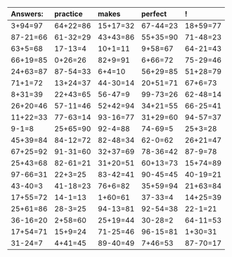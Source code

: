 | Answers: | practice | makes | perfect | ! |
| :--- | :--- | :--- | :--- | :--- |
| 3+94=97 | 64+22=86 | 15+17=32 | 67-44=23 | 18+59=77 | 
| 87-21=66 | 61-32=29 | 43+43=86 | 55+35=90 | 71-48=23 | 
| 63+5=68 | 17-13=4 | 10+1=11 | 9+58=67 | 64-21=43 | 
| 66+19=85 | 0+26=26 | 82+9=91 | 6+66=72 | 75-29=46 | 
| 24+63=87 | 87-54=33 | 6+4=10 | 56+29=85 | 51+28=79 | 
| 71+1=72 | 13+24=37 | 44-30=14 | 20+51=71 | 67+6=73 | 
| 8+31=39 | 22+43=65 | 56-47=9 | 99-73=26 | 62-48=14 | 
| 26+20=46 | 57-11=46 | 52+42=94 | 34+21=55 | 66-25=41 | 
| 11+22=33 | 77-63=14 | 93-16=77 | 31+29=60 | 94-57=37 | 
| 9-1=8 | 25+65=90 | 92-4=88 | 74-69=5 | 25+3=28 | 
| 45+39=84 | 84-12=72 | 82-48=34 | 62-0=62 | 26+21=47 | 
| 67+25=92 | 91-31=60 | 32+37=69 | 78-36=42 | 87-9=78 | 
| 25+43=68 | 82-61=21 | 31+20=51 | 60+13=73 | 15+74=89 | 
| 97-66=31 | 22+3=25 | 83-42=41 | 90-45=45 | 40-19=21 | 
| 43-40=3 | 41-18=23 | 76+6=82 | 35+59=94 | 21+63=84 | 
| 17+55=72 | 14-1=13 | 1+60=61 | 37-33=4 | 14+25=39 | 
| 25+61=86 | 28-3=25 | 94-13=81 | 92-54=38 | 22-1=21 | 
| 36-16=20 | 2+58=60 | 25+19=44 | 30-28=2 | 64-11=53 | 
| 17+54=71 | 15+9=24 | 71-25=46 | 96-15=81 | 1+30=31 | 
| 31-24=7 | 4+41=45 | 89-40=49 | 7+46=53 | 87-70=17 | 
